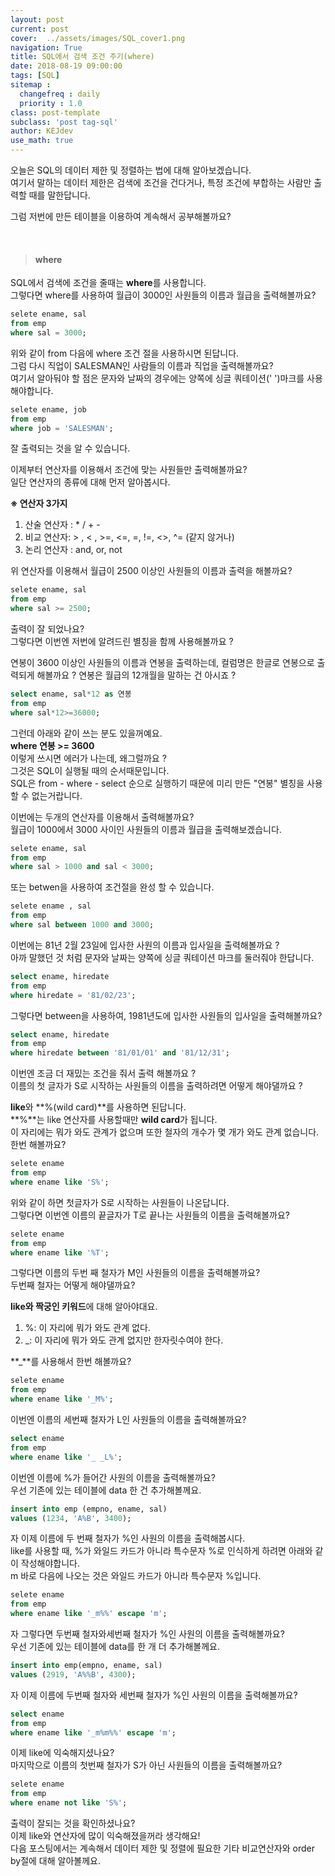 ```yaml
---
layout: post
current: post
cover:  ../assets/images/SQL_cover1.png
navigation: True
title: SQL에서 검색 조건 주기(where)
date: 2018-08-19 09:00:00
tags: [SQL]
sitemap :
  changefreq : daily
  priority : 1.0
class: post-template
subclass: 'post tag-sql'
author: KEJdev
use_math: true
---  
```


오늘은 SQL의 데이터 제한 및 정렬하는 법에 대해 알아보겠습니다.  
여기서 말하는 데이터 제한은 검색에 조건을 건다거나, 특정 조건에 부합하는 사람만 출력할 때를 말한답니다.  

그럼 저번에 만든 테이블을 이용하여 계속해서 공부해볼까요?  

<br>  


> #### where 

SQL에서 검색에 조건을 줄때는 **where**를 사용합니다.  
그렇다면 where를 사용하여 월급이 3000인 사원들의 이름과 월급을 출력해볼까요?  

```sql
selete ename, sal
from emp
where sal = 3000;
```

위와 같이 from 다음에 where 조건 절을 사용하시면 된답니다.  
그럼 다시 직업이 SALESMAN인 사람들의 이름과 직업을 출력해볼까요?  
여기서 알아둬야 할 점은 문자와 날짜의 경우에는 양쪽에 싱글 쿼테이션(' ')마크를 사용해야합니다.  

```sql
selete ename, job
from emp
where job = 'SALESMAN';
```

잘 출력되는 것을 알 수 있습니다.  

이제부터 연산자를 이용해서 조건에 맞는 사원들만 출력해볼까요?  
일단 연산자의 종류에 대해 먼저 알아봅시다.  

**※ 연산자 3가지**
1. 산술 연산자 : * / + -
2. 비교 연산자: > , < , >=, <=, =, !=, <>, ^= (같지 않거나)
3. 논리 연산자 : and, or, not

위 연산자를 이용해서 월급이 2500 이상인 사원들의 이름과 출력을 해볼까요? 

```sql
selete ename, sal
from emp
where sal >= 2500;
```

출력이 잘 되었나요?   
그렇다면 이번엔 저번에 알려드린 별칭을 함께 사용해볼까요 ?

연봉이 3600 이상인 사원들의 이름과 연봉을 출력하는데, 컬럼명은 한글로 연봉으로 출력되게 해볼까요 ?
연봉은 월급의 12개월을 말하는 건 아시죠 ?  

```sql
select ename, sal*12 as 연봉
from emp
where sal*12>=36000;
```

그런데 아래와 같이 쓰는 분도 있을꺼예요.  
**where 연봉 >= 3600**  
이렇게 쓰시면 에러가 나는데, 왜그럴까요 ?  
그것은 SQL이 실행될 때의 순서때문입니다.  
SQL은 from - where - select 순으로 실행하기 때문에 미리 만든 "연봉" 별칭을 사용할 수 없는거랍니다.  

이번에는 두개의 연산자를 이용해서 출력해볼까요?  
월급이 1000에서 3000 사이인 사원들의 이름과 월급을 출력해보겠습니다.  

```sql
selete ename, sal
from emp
where sal > 1000 and sal < 3000;
```

또는 betwen을 사용하여 조건절을 완성 할 수 있습니다.  

```sql
selete ename , sal
from emp
where sal between 1000 and 3000;
```

이번에는 81년 2월 23일에 입사한 사원의 이름과 입사일을 출력해볼까요 ?  
아까 말했던 것 처럼 문자와 날짜는 양쪽에 싱글 쿼테이션 마크를 둘러줘야 한답니다.  

```sql
select ename, hiredate
from emp
where hiredate = '81/02/23';
```

그렇다면 between을 사용하여, 1981년도에 입사한 사원들의 입사일을 출력해볼까요?  

```sql
select ename, hiredate
from emp
where hiredate between '81/01/01' and '81/12/31';
```  

이번엔 조금 더 재밌는 조건을 줘서 출력 해볼까요 ?   
이름의 첫 글자가 S로 시작하는 사원들의 이름을 출력하려면 어떻게 해야댈까요 ? 

**like**와 **%(wild card)**를 사용하면 된답니다.  
**%**는 like 연산자를 사용할때만 **wild card**가 됩니다.  
이 자리에는 뭐가 와도 관계가 없으며 또한 철자의 개수가 몇 개가 와도 관계 없습니다. 한번 해볼까요?  

```sql
selete ename
from emp
where ename like 'S%';
```

위와 같이 하면 첫글자가 S로 시작하는 사원들이 나온답니다.  
그렇다면 이번엔 이름의 끝글자가 T로 끝나는 사원들의 이름을 출력해볼까요?

```sql
selete ename 
from emp
where ename like '%T';
```

그렇다면 이름의 두번 째 철자가 M인 사원들의 이름을 출력해볼까요?  
두번째 철자는 어떻게 해야댈까요?  

**like와 짝궁인 키워드**에 대해 알아야대요.  
1. %: 이 자리에 뭐가 와도 관계 없다.  
2. _: 이 자리에 뭐가 와도 관계 없지만 한자릿수여야 한다.  

**_**를 사용해서 한번 해볼까요?  

```sql
selete ename
from emp
where ename like '_M%';
```

이번엔 이름의 세번째 철자가 L인 사원들의 이름을 출력해볼까요?  

```sql
select ename
from emp
where ename like '_ _L%';
```

이번엔 이름에 %가 들어간 사원의 이름을 출력해볼까요?  
우선 기존에 있는 테이블에 data 한 건 추가해볼께요.

```sql
insert into emp (empno, ename, sal)
values (1234, 'A%B', 3400);
```

자 이제 이름에 두 번째 철자가 %인 사원의 이름을 출력해봅시다.  
like를 사용할 때, %가 와일드 카드가 아니라 특수문자 %로 인식하게 하려면 아래와 같이 작성해야합니다.    
m 바로 다음에 나오는 것은 와일드 카드가 아니라 특수문자 %입니다.  

```sql
selete ename
from emp
where ename like '_m%%' escape 'm';
```

자 그렇다면 두번째 철자와세번째 철자가 %인 사원의 이름을 출력해볼까요?  
우선 기존에 있는 테이블에 data를 한 개 더 추가해볼께요.  

```sql
insert into emp(empno, ename, sal)
values (2919, 'A%%B', 4300);
```  

자 이제 이름에 두번째 철자와 세번째 철자가 %인 사원의 이름을 출력해볼까요?  

```sql
select ename
from emp
where ename like '_m%m%%' escape 'm';
```

이제 like에 익숙해지셨나요?   
마지막으로 이름의 첫번째 철자가 S가 아닌 사원들의 이름을 출력해볼까요?  

```sql
selete ename
from emp
where ename not like 'S%';
```

출력이 잘되는 것을 확인하셨나요?  
이제 like와 연산자에 많이 익숙해졌을꺼라 생각해요!   
다음 포스팅에서는 계속해서 데이터 제한 및 정렬에 필요한 기타 비교연산자와 order by절에 대해 알아볼께요.  
